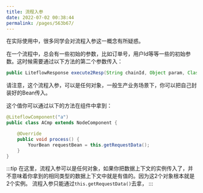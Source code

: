 ```yaml
---
title: 流程入参
date: 2022-07-02 00:38:44
permalink: /pages/563b67/
---
```


在实际使用中，很多同学会对流程入参这一概念有所疑惑。

在一个流程中，总会有一些初始的参数，比如订单号，用户Id等等一些的初始参数。这时候需要通过以下方法的第二个参数传入：

```java
public LiteflowResponse execute2Resp(String chainId, Object param, Class<?>... contextBeanClazzArray)
```

请注意，这个流程入参，可以是任何对象，一般生产业务场景下，你可以把自己封装好的Bean传入。

这个值你可以通过以下的方法在组件中拿到：

```java
@LiteflowComponent("a")
public class ACmp extends NodeComponent {

	@Override
	public void process() {
		YourBean requestBean = this.getRequestData();
	}
}
```

:::tip
在这里，流程入参可以是任何对象，如果你把数据上下文的实例传入了，并不意味着你拿到的相同类型的数据上下文中就是有值的。因为这2个对象根本就是2个实例。
流程入参只能通过`this.getRequestData()`去拿，
:::